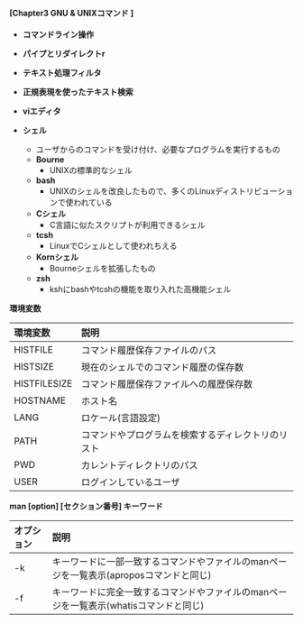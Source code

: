 ####    [Chapter3 GNU & UNIXコマンド ]
  - **コマンドライン操作**
  - **パイプとリダイレクトr**
  - **テキスト処理フィルタ**
  - **正規表現を使ったテキスト検索**
  - **viエディタ**

- **シェル**
  - ユーザからのコマンドを受け付け、必要なプログラムを実行するもの
  - **Bourne**
    - UNIXの標準的なシェル
  - **bash**
    - UNIXのシェルを改良したもので、多くのLinuxディストリビューションで使われている
  - **Cシェル**
    - C言語に似たスクリプトが利用できるシェル
  - **tcsh**
    - LinuxでCシェルとして使われちえる
  - **Kornシェル**
    - Bourneシェルを拡張したもの
  - **zsh**
    -  kshにbashやtcshの機能を取り入れた高機能シェル 

**環境変数**

|環境変数|説明|         
|:-----------|:------------|
|HISTFILE|コマンド履歴保存ファイルのパス|
|HISTSIZE|現在のシェルでのコマンド履歴の保存数|
|HISTFILESIZE|コマンド履歴保存ファイルへの履歴保存数|
|HOSTNAME|ホスト名|
|LANG|ロケール(言語設定)|
|PATH|コマンドやプログラムを検索するディレクトリのリスト|
|PWD|カレントディレクトリのパス|
|USER|ログインしているユーザ|

**man [option] [セクション番号] キーワード**

|オプション|説明|         
|:-----------|:------------|
|-k|キーワードに一部一致するコマンドやファイルのmanページを一覧表示(aproposコマンドと同じ)|
|-f|キーワードに完全一致するコマンドやファイルのmanページを一覧表示(whatisコマンドと同じ)|

